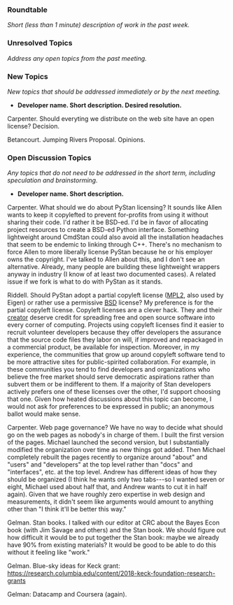 ### Roundtable
_Short (less than 1 minute) description of work in the past week._


### Unresolved Topics
_Address any open topics from the past meeting._

### New Topics
_New topics that should be addressed immediately or by the next
meeting._

* __Developer name.  Short description.  Desired resolution.__

Carpenter.  Should everyting we distribute on the web site have an open license?  Decision.

Betancourt.  Jumping Rivers Proposal.  Opinions.
### Open Discussion Topics
_Any topics that do not need to be addressed in the short term,
including speculation and brainstorming._

* __Developer name.  Short description.__

Carpenter.  What should we do about PyStan licensing?  It sounds like Allen wants to keep it copylefted to prevent for-profits from using it without sharing their code.  I'd rather it be BSD-ed.  I'd be in favor of allocating project resources to create a BSD-ed Python interface.  Something lightweight around CmdStan could also avoid all the installation headaches that seem to be endemic to linking through C++.  There's no mechanism to force Allen to more liberally license PyStan because he or his employer owns the copyright.  I've talked to Allen about this, and I don't see an alternative.  Already, many people are building these lightweight wrappers anyway in industry (I know of at least two documented cases).  A related issue if we fork is what to do with PyStan as it stands.

Riddell. Should PyStan adopt a partial copyleft license ([MPL2](https://en.wikipedia.org/wiki/Mozilla_Public_License), also used by Eigen) or rather use a permissive [BSD](https://en.wikipedia.org/wiki/BSD_licenses) license? My preference is for the partial copyleft license. Copyleft licenses are a clever hack. They and their [creator](https://en.wikipedia.org/wiki/Free_Software_Foundation) deserve credit for spreading free and open source software into every corner of computing. Projects using copyleft licenses find it easier to recruit volunteer developers because they offer developers the assurance that the source code files they labor on will, if improved and repackaged in a commercial product, be available for inspection. Moreover, in my experience, the communities that grow up around copyleft software tend to be more attractive sites for public-spirited collaboration. For example, in these communities you tend to find developers and organizations who believe the free market should serve democratic aspirations rather than subvert them or be indifferent to them. If a majority of Stan developers actively prefers one of these licenses over the other, I'd support choosing that one.  Given how heated discussions about this topic can become, I would not ask for preferences to be expressed in public; an anonymous ballot would make sense.

Carpenter.  Web page governance?  We have no way to decide what should go on the web pages as nobody's in charge of them.  I built the first version of the pages.  Michael launched the second version, but I substantially modified the organization over time as new things got added.  Then Michael completely rebuilt the pages recently to organize around "about" and "users" and "developers" at the top level rather than "docs" and "interfaces", etc. at the top level.   Andrew has different ideas of how they should be organized (I think he wants only two tabs---so I wanted seven or eight, Michael used about half that, and Andrew wants to cut it in half again).  Given that we have roughly zero expertise in web design and measurements, it didn't seem like arguments would amount to anything other than "I think it'll be better this way."

Gelman.  Stan books.  I talked with our editor at CRC about the Bayes Econ book (with Jim Savage and others) and the Stan book.  We should figure out how difficult it would be to put together the Stan book:  maybe we already have 90% from existing materials?  It would be good to be able to do this without it feeling like "work."

Gelman.  Blue-sky ideas for Keck grant:  https://research.columbia.edu/content/2018-keck-foundation-research-grants

Gelman:  Datacamp and Coursera (again).